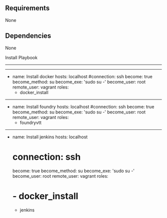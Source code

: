 
Requirements
------------

None

Dependencies
------------

None

Install Playbook

----------------


---
- name: Install docker
  hosts: localhost
  #connection: ssh
  become: true
  become_method: su
  become_exe: 'sudo su -'
  become_user: root
  remote_user: vagrant
  roles:
    - docker_install


---
- name: Install foundry
  hosts: localhost
  #connection: ssh
  become: true
  become_method: su
  become_exe: 'sudo su -'
  become_user: root
  remote_user: vagrant
  roles:
    - foundryvtt
    
 ---
- name: Install jenkins
  hosts: localhost
  # connection: ssh
  become: true
  become_method: su
  become_exe: 'sudo su -'
  become_user: root
  remote_user: vagrant
  roles:
    # - docker_install
    - jenkins

